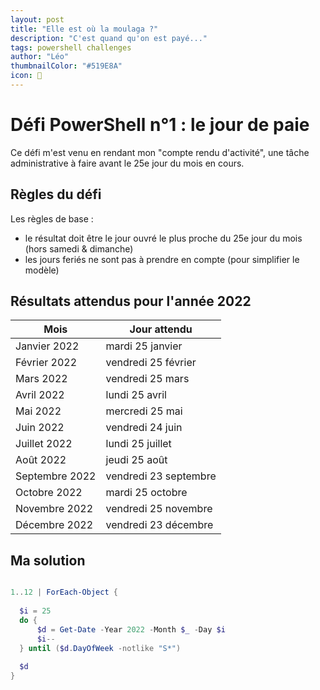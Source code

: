 ```yaml
---
layout: post
title: "Elle est où la moulaga ?"
description: "C'est quand qu'on est payé..."
tags: powershell challenges
author: "Léo"
thumbnailColor: "#519E8A"
icon: 💸
---
```


# Défi PowerShell n°1 : le jour de paie

Ce défi m'est venu en rendant mon "compte rendu d'activité", une tâche administrative à faire avant le 25e jour du mois en cours.

## Règles du défi

Les règles de base :
- le résultat doit être le jour ouvré le plus proche du 25e jour du mois (hors samedi & dimanche)
- les jours feriés ne sont pas à prendre en compte (pour simplifier le modèle)

## Résultats attendus pour l'année 2022

Mois | Jour attendu
---- | ------------
Janvier 2022 | mardi 25 janvier
Février 2022 | vendredi 25 février
Mars 2022 | vendredi 25 mars
Avril 2022 | lundi 25 avril
Mai 2022 | mercredi 25 mai
Juin 2022 | vendredi 24 juin
Juillet 2022 | lundi 25 juillet
Août 2022 | jeudi 25 août
Septembre 2022 | vendredi 23 septembre
Octobre 2022 | mardi 25 octobre
Novembre 2022 | vendredi 25 novembre
Décembre 2022 | vendredi 23 décembre

## Ma solution

```powershell

1..12 | ForEach-Object {
  
  $i = 25
  do {
      $d = Get-Date -Year 2022 -Month $_ -Day $i
      $i--
  } until ($d.DayOfWeek -notlike "S*")
  
  $d
}

```
